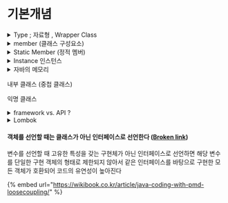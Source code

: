 # 기본개념

<details>

<summary>Type ; 자료형 , Wrapper Class</summary>

* 변수 : @stack 영역에 생성됨.&#x20;
* 기본타입 : 값 자체를 저장함 (@stack) ; primitive&#x20;
*   참조타입 : 객체가 생성된 메모리(@heap) 주소(@stack)를 저장함. ; interface, class, array

    * String 문자열은 대표적인 참조타입 , 자체가 객체임
    *

        <figure><img src="../../../.gitbook/assets/image (12).png" alt=""><figcaption></figcaption></figure>



## 무슨 차이 `Double` vs. `double` ??

#### wrapper class

자바에서 기본 타입(primitive type)과 래퍼 클래스(wrapper class)가 있습니다. `double`은 기본 타입이며 `Double`은 래퍼 클래스입니다.

`Double`은 `double`의 객체 표현입니다. 따라서 `Double`은 null을 허용하며, 객체로서의 기능을 제공합니다. 이에 비해 `double`은 null을 허용하지 않으며, 객체로서의 기능을 제공하지 않습니다.

따라서 필드를 `Double`로 선언하면 해당 필드에 null 값을 할당할 수 있습니다. 이는 유용한 경우가 많습니다. 예를 들어, 데이터베이스에서 값을 가져올 때 null 값을 가져올 수 있기 때문에 `Double`을 사용하면 이를 처리할 수 있습니다. 또한, 클래스의 필드 중에 값을 초기화하지 않을 경우 null 값을 할당할 수 있습니다.

그러나 `Double`은 기본 타입인 `double`보다 더 많은 메모리를 사용하며, 성능면에서도 느릴 수 있습니다. 따라서 값이 항상 존재하고 null을 필요로 하지 않는 경우에는 `double`을 사용하는 것이 더 적절합니다.

*   엔진에서는 엔티티 필드를 정의할 때 기본타입으로 정의하지 않고 Wrapper 클래스로 정의함.  \
    \


    <figure><img src="../../../.gitbook/assets/image (1) (2).png" alt=""><figcaption></figcaption></figure>

</details>

<details>

<summary>member (클래스 구성요소)</summary>

* field  : 속성을 표현함 DB로 치자면 컬럼.&#x20;
* method : 기능을 표현함.&#x20;

클래스에 고정된 정적(static) 멤버 <-> 인스턴스에 귀속된 인스턴스 멤버&#x20;

</details>

<details>

<summary>Static Member (정적 멤버)</summary>

* 클래스의 모든 인스턴스가 공유하는 멤버. 해당 클래스로 생성한 모든 인스턴스가 공유하는 멤버&#x20;
* 필드, 메서드를 공유멤버로 선언할 수 있음. **static** 키워드 사용

#### 클래스 필드&#x20;

* **정적 필드**는 클래스에 포함되어 클래스의 생명주기와 같으므로 '**클래스 필드**' 라고 함.&#x20;
* 정적 멤버는 프로그램이 시작될 때 **딱 한 번** 메모리의 **코드 영역**에 할당됨. 프로그램 종료시까지 유지.&#x20;

#### 클래스 메서드&#x20;

* 선언부에 **static** 키워드가 선언된 메서드. static으로 선언하면 무조건 main() 실행 전에 코드 메모리 영역에 생성되어 사용준비를 완료함.&#x20;
* 인스턴스 생성과 무관하게 사용되는 메서드. (프로그램 시작 시 자동으로 사용준비를 완료함. )

</details>



<details>

<summary>Instance 인스턴스 </summary>

* 인스턴스는 일반적으로 실행 중인 임의의 프로세스, 클래스의 _현재 생성된 오브젝트_를 가리킨다.
* 객체 지향 프로그래밍(OOP)에서 인스턴스(instance)는 해당 클래스의 구조로 컴퓨터 저장공간에서 할당된 실체를 의미한다. 여기서 클래스는 속성과 행위로 구성된 일종의 설계도이다. OOP에서 객체는 클래스와 인스턴스를 포함한 개념이다.
* 객체(오브젝트)의 인스턴스는 데이터베이스나 SGA, 백그라운드 프로세스등 광범위한 컴퓨터시스템 **자원의 접근에 할당된 물리 메모리의 일부**를 가리킨다.
* 테이블 인스턴스(또는 데이터베이스 인스턴스): 데이터베이스 설계의 개념. 로우 (데이터베이스) 문서 참고.
* 종종 컴퓨터나 수학 등에서 인스턴스는 사전적 의미로서 일반적인 경우에 대한 실제적인 특정 상황으로 실현된 경우이다. 즉 실질적 예이다.

<!---->

* &#x20;인스턴스 멤버 : 객체 생성 후 사용할 수 있는 메서드, 필드&#x20;
* <-> static 멤버 : 클래스에 고정된 멤버, 객체가 없이도 사용할수 있는 멤버&#x20;

</details>

<details>

<summary>자바의 메모리</summary>

JVM은 자바 프로그램을 실행하면 데이터를 메모리에 생성한 후 사용함. 메모리는 세가지 영역으로 구분됨.&#x20;

1. **Code 영역 ; 메서드 영역**&#x20;
   * 자바 소스파일(test.java)이 컴파일 되면 test.class이 되는데, .class파일을 실행하면 JVM의 클래스 로더가 test.class 파일을 실행하기 위해 필요한 클래스파일을 메모리에 올림.&#x20;
   * 메모리에 올린다 = 자바소스파일에 정의한 클래스에 관한 정보와 코드를 코드영역에 만드는 것.&#x20;
   * 클래스별 상수, static 필드, 메서드 코드, 생성자 코드&#x20;
2. **Heap 영역**&#x20;
   * 객체가 생성되는 영역 &#x20;
   * new 명령문으로 인스턴스를 생성하면 메모리의 힙 영역에 생성됨.&#x20;
   * 실제 이 클래스의 메서드코드는 코드영역에 만들어지고, 힙 메모리에는 필드만 생성됨. &#x20;
   * **필드** -> 클래스의 속성을 나타내는 변수, 클래스의 구성요소, 메모리에 생성된 후 자동으로 초기화됨.  ( new 명령문에 의해 객체가 생성되면서 **힙**에 생성됨 )
3. **Stack 영역** &#x20;
   * &#x20;**지역변수** -> 메서드가 실행되면서 필요한 데이터를 잠시 유지하기 위해 사용되는 변수, 메서드 내에 선언한 변수, 자동으로 초기화되지 않으므로 선언과 초기화를 해줘야 함. (메서드가 호출되어 실행될 때 스택에 생성됨. 메서드 실행이 종료되면 스택에서 자동으로 삭제됨. )

**new 명령문은 클래스에서 정의한 필드를 힙메모리에 생성**함. 자바프로그램은 힙 메모리에 직접 접근할 수 없음. 직접 접근 가능한 메모리는 스택 뿐임.&#x20;

* 스택 메모리에 참조변수(ytm)를 선언하고 이 변수에 **힙 메모리에 생성**된 인스턴스의 참조 정보를 저장해서 접근하는 방식을 용함.&#x20;
* 즉, new 명령문이 인스턴스를 힙 메모리에 할당할 때 반환하는 참조 정보를 변수에 저장해 사용함으로써 인스턴스에 접근할 수 있음. 결국 참조변수에는 할당된 메모리의 위치 정보가 저장됨.&#x20;
* 일반 필드는 인스턴스에 포함되어 각 인스턴스의 생명주기와 같으므로 인스턴스 필드라고 함.&#x20;

{% code title="메서드 createYtmFromUsrHis()" %}
```java
public static List<IrCurveYtm> 
    createYtmFromUsrHis(String bssd, String irCurveNm) {
    //클래스명 참조변수명 = new 클래스명();
    IrCurveYtm ytm = new IrCurveYtm(); // 참조변수의 선언 
    }
    
/* ytm : 지역변수, 메서드 createYtmFromUsrHis()내에 선언, 메서드 실행 시 스택 메모리에 생성.
         데이터 타입은 참조하려는 대상과 같으므로 IrCurveYtm로 지정함. 
         IrCurveYtm 인스턴스의 메모리 위치 정보를 가지는 참조변수. */
/* new IrCurveYtm() : 힙 메모리에 IrCurveYtm 인스턴스를 생성하는 명령문
                    , 할당된 메모리의 위치정보, 즉 참조정보를 반환함 */ 
/* = : 반환한 참조정보를 ytm에 대입함. */ 
```
{% endcode %}

</details>

내부 클래스 (중첩 클래스)

익명 클래스&#x20;





<details>

<summary>framework vs. API ?</summary>

#### framework

프레임워크는 프로젝트 개발에 도움이되는 클래스, 도구 및 관련 구성 요소 집합.

프레임워크는 완성된 제품이 아닌 완성된 제품을 만들기 위해 개발자를 도와주는 또는 기반이 되는 역할을 한다. 즉, 소프트웨어의 특정 문제를 해결하기 위해 상호 협력하는 클래스와 인터페이스의 집합.

프레임워크는 애플리케이션 프로그래밍 인터페이스(API)와 유사합니다. 기술적인 측면에서 프레임워크에는 API가 포함되어 있습니다. 프레임워크는 프로그래밍의 기반인 반면, API는 프레임워크가 지원하는 요소에 대한 액세스 권한을 제공합니다.

#### API

Java API는 기능을 캡슐화하는 구성 요소 집합에 대한 인터페이스.

API는 Application Programming **Interface**. Java의 API는 각각의 메소드, 필드 및 생성자가 있는 미리 작성된 패키지, 클래스 및 인터페이스의 모음입니다. 때로는 프로그래머가 내부 구현에 대한 관심없이 특정 기술을 사용해야하는 경우가 있습니다. API는 이러한 상황에서 유용합니다. 개발자는 API에서 미리 정의 된 작업을 사용하여 응용 프로그램을보다 쉽게 ​​만들 수 있습니다. Java에는 4500 개 이상의 API가 있습니다

Java API는 소프트웨어를 작성하기위한 서브 루틴 정의, 통신 프로토콜 및 도구 세트입니다. Java Framework는 일반적인 기능을 제공하는 소프트웨어를 추가 사용자 작성 코드로 선택적으로 변경하여 응용 프로그램 별 소프트웨어를 제공하는 추상화입니다.

</details>

<details>

<summary>Lombok</summary>

설치  [https://projectlombok.org](https://projectlombok.org/)

참고 출처  [https://mangkyu.tistory.com/78](https://mangkyu.tistory.com/78)

이걸 왜 쓰느냐  :&#x20;

* java에서 Data를 정의해서 사용할때 VO class 를 만들면 꼭 해야하는 일들이 생김 (Getter, Setter, 생성자 만들기, ToString 등등 -> 이클립스 등에서 코드를 자동으로 짜줄만큼 빈번하게 반복되어온 일.)&#x20;
* class내에 variable을 직접 호출하지 않고 필요 시 Getter를 이용해서 불러다 씀. 캡슐화라고 함.(구체적인 구현방식은 남이 신경 안써도 된다는 취지) &#x20;

<!---->

* 그럼 다시 lombok이 뭐냐면 :&#x20;
  * annotation 기반(@로 시작하는 주석같은거)으로 코드를 자동완성해주는 라이브러리. 즉 @Getter, @Setter 이런식으로만 쓰면 위의 귀찮은 작업을 자동으로 다 해줌.
  * 게다가 log4j2 처럼 로그 클래스를 자동 완성시켜준다 ?? -> 대충 로그를 찍기 쉽게 해준다는 뜻으로 이해함.&#x20;
  * 참고로 @Data 이거 쓰면 거의 모든게 그냥 다 되는데 그렇기 때문에 좀 무겁다고 함. (비추)&#x20;



</details>



#### **객체를 선언할 때는 클래스가 아닌 인터페이스로 선언한다 (**[Broken link](broken-reference "mention"))

변수를 선언할 때 고유한 특성을 갖는 구현체가 아닌 인터페이스로 선언하면 해당 변수를 단일한 구현 객체의 형태로 제한되지 않아서 같은 인터페이스를 바탕으로 구현한 모든 객체가 호환되어 코드의 유연성이 높아진다&#x20;

{% embed url="https://wikibook.co.kr/article/java-coding-with-pmd-loosecoupling/" %}
